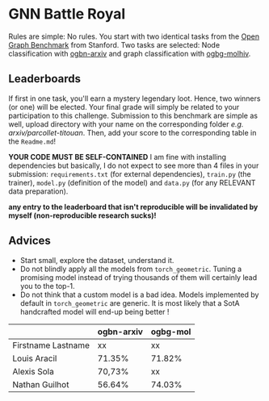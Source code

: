 # GNN Battle Royal

Rules are simple: No rules. You start with two identical tasks from the [Open Graph Benchmark](https://ogb.stanford.edu) from Stanford. Two tasks are selected: Node classification with [ogbn-arxiv](https://ogb.stanford.edu/docs/nodeprop/#ogbn-arxiv) and graph classification with [ogbg-molhiv](https://ogb.stanford.edu/docs/graphprop/#ogbg-mol). 

## Leaderboards
If first in one task, you'll earn a mystery legendary loot. Hence, two winners (or one) will be elected. Your final grade will simply be related to your participation to this challenge. Submission to this benchmark are simple as well, upload directory with your name on the corresponding folder *e.g. arxiv/parcollet-titouan*. Then, add your score to the corresponding table in the `Readme.md`!

**YOUR CODE MUST BE SELF-CONTAINED** I am fine with installing dependencies but basically, I do not expect to see more than 4 files in your submission: `requirements.txt` (for external dependencies), `train.py` (the trainer), `model.py` (definition of the model) and `data.py` (for any RELEVANT data preparation). 

**any entry to the leaderboard that isn't reproducible will be invalidated by myself (non-reproducible research sucks)!** 

## Advices
- Start small, explore the dataset, understand it.
- Do not blindly apply all the models from `torch_geometric`. Tuning a promising model instead of trying thousands of them will certainly lead you to the top-1. 
- Do not think that a custom model is a bad idea. Models implemented by default in `torch_geometric` are generic. It is most likely that a SotA handcrafted model will end-up being better !


|                |     ogbn-arxiv                     | ogbg-mol                         |
|----------------|-------------------------------|-----------------------------|
|Firstname Lastname|   xx       | xx           |
|Louis Aracil | 71.35%|71.82% |
|Alexis Sola | 70,73%| xx |
|Nathan Guilhot | 56.64%| 74.03%



